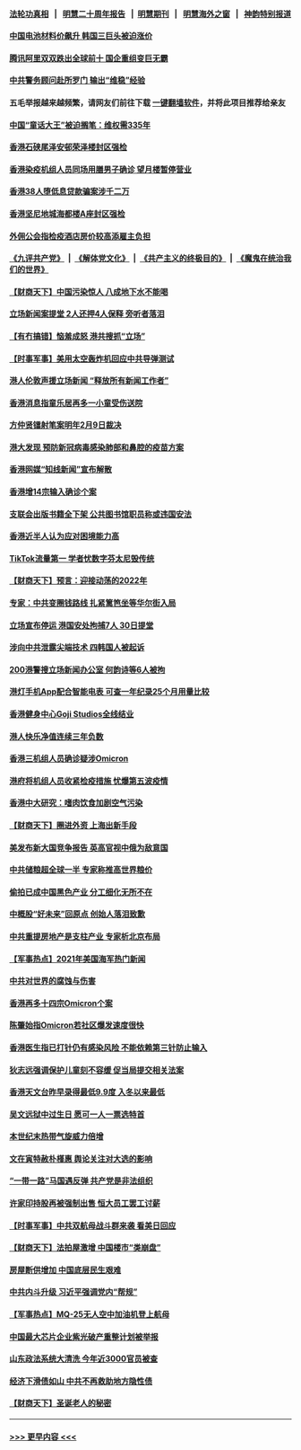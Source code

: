 #### [法轮功真相](https://github.com/gfw-breaker/truth/blob/master/README.md?t=0) &nbsp;&nbsp;|&nbsp;&nbsp; [明慧二十周年报告](https://github.com/gfw-breaker/mh-reports/blob/master/README.md?t=0) &nbsp;&nbsp;|&nbsp;&nbsp;[明慧期刊](https://github.com/gfw-breaker/mh-qikan) &nbsp;&nbsp;|&nbsp;&nbsp; [明慧海外之窗](https://github.com/gfw-breaker/mh-news/blob/master/README.md?t=0) &nbsp;&nbsp;|&nbsp;&nbsp; [神韵特别报道](https://github.com/gfw-breaker/mh-news/blob/master/shenyun.md?t=0)
#### [中国电池材料价飙升 韩国三巨头被迫涨价](../pages/nsc415/n13472964.md?t=01010650) 
#### [腾讯阿里双双跌出全球前十 国企重组变巨无霸](../pages/nsc415/n13472929.md?t=01010650) 
#### [中共警务顾问赴所罗门 输出“维稳”经验](../pages/nsc415/n13472863.md?t=01010650) 
#### 五毛举报越来越频繁，请网友们前往下载 [一键翻墙软件](https://github.com/gfw-breaker/ssr-accounts)，并将此项目推荐给亲友
#### [中国“童话大王”被迫搁笔：维权需335年](../pages/nsc415/n13472655.md?t=01010650) 
#### [香港石硖尾泽安邨荣泽楼封区强检](../pages/nsc415/n13470917.md?t=01010650) 
#### [香港染疫机组人员同场用膳男子确诊 望月楼暂停营业](../pages/nsc415/n13470878.md?t=01010650) 
#### [香港38人堕低息贷款骗案涉千二万](../pages/nsc415/n13470854.md?t=01010650) 
#### [香港坚尼地城海都楼A座封区强检](../pages/nsc415/n13470857.md?t=01010650) 
#### [外佣公会指检疫酒店房价较高添雇主负担](../pages/nsc415/n13470850.md?t=01010650) 
#### [《九评共产党》](https://github.com/begood0513/9ping.md/blob/master/README.md) &nbsp;|&nbsp; [《解体党文化》](../../../../jtdwh.md/blob/master/README.md)  &nbsp;|&nbsp; [《共产主义的终极目的》](../../../../gczydzjmd.md/blob/master/README.md) &nbsp;|&nbsp; [《魔鬼在统治我们的世界》](../../../../mgztzwmdsj.md/blob/master/README.md) 
#### [【财商天下】中国污染惊人 八成地下水不能喝](../pages/nsc415/n13470147.md?t=01010650) 
#### [立场新闻案提堂 2人还押4人保释 旁听者落泪](../pages/nsc415/n13470268.md?t=01010650) 
#### [【有冇搞错】恼羞成怒 港共搜抓“立场”](../pages/nsc415/n13467507.md?t=01010650) 
#### [【时事军事】美用太空轰炸机回应中共导弹测试](../pages/nsc415/n13468438.md?t=01010650) 
#### [港人伦敦声援立场新闻 “释放所有新闻工作者”](../pages/nsc415/n13467874.md?t=01010650) 
#### [香港消息指童乐居再多一小童受伤送院](../pages/nsc415/n13467908.md?t=01010650) 
#### [方仲贤镭射笔案明年2月9日裁决](../pages/nsc415/n13467913.md?t=01010650) 
#### [港大发现 预防新冠病毒感染肺部和鼻腔的疫苗方案](../pages/nsc415/n13467876.md?t=01010650) 
#### [香港网媒“知线新闻”宣布解散](../pages/nsc415/n13467879.md?t=01010650) 
#### [香港增14宗输入确诊个案](../pages/nsc415/n13467848.md?t=01010650) 
#### [支联会出版书籍全下架 公共图书馆职员称或违国安法](../pages/nsc415/n13467830.md?t=01010650) 
#### [香港近半人认为应对困境能力高](../pages/nsc415/n13467810.md?t=01010650) 
#### [TikTok流量第一 学者忧数字芬太尼毁传统](../pages/nsc415/n13467739.md?t=01010650) 
#### [【财商天下】预言：迎接动荡的2022年](../pages/nsc415/n13467453.md?t=01010650) 
#### [专家：中共变圈钱路线 扎紧篱笆坐等华尔街入局](../pages/nsc415/n13467541.md?t=01010650) 
#### [立场宣布停运 港国安处拘捕7人 30日提堂](../pages/nsc415/n13467296.md?t=01010650) 
#### [涉向中共泄露尖端技术 四韩国人被起诉](../pages/nsc415/n13467308.md?t=01010650) 
#### [200港警搜立场新闻办公室 何韵诗等6人被拘](../pages/nsc415/n13465617.md?t=01010650) 
#### [港灯手机App配合智能电表 可查一年纪录25个月用量比较](../pages/nsc415/n13465559.md?t=01010650) 
#### [香港健身中心Goji Studios全线结业](../pages/nsc415/n13465509.md?t=01010650) 
#### [港人快乐净值连续三年负数](../pages/nsc415/n13465514.md?t=01010650) 
#### [香港三机组人员确诊疑涉Omicron](../pages/nsc415/n13465499.md?t=01010650) 
#### [港府将机组人员收紧检疫措施 忧爆第五波疫情](../pages/nsc415/n13465493.md?t=01010650) 
#### [香港中大研究：嗜肉饮食加剧空气污染](../pages/nsc415/n13465484.md?t=01010650) 
#### [【财商天下】圈进外资 上海出新手段](../pages/nsc415/n13465004.md?t=01010650) 
#### [美发布新大国竞争报告 英高官视中俄为敌意国](../pages/nsc415/n13465224.md?t=01010650) 
#### [中共储粮超全球一半 专家称推高世界粮价](../pages/nsc415/n13465182.md?t=01010650) 
#### [偷拍已成中国黑色产业 分工细化无所不在](../pages/nsc415/n13464903.md?t=01010650) 
#### [中概股“好未来”回原点 创始人落泪致歉](../pages/nsc415/n13464863.md?t=01010650) 
#### [中共重提房地产是支柱产业 专家析北京布局](../pages/nsc415/n13464812.md?t=01010650) 
#### [【军事热点】2021年美国海军热门新闻](../pages/nsc415/n13463108.md?t=01010650) 
#### [中共对世界的腐蚀与伤害](../pages/nsc415/n13463833.md?t=01010650) 
#### [香港再多十四宗Omicron个案](../pages/nsc415/n13463383.md?t=01010650) 
#### [陈肇始指Omicron若社区爆发速度很快](../pages/nsc415/n13463384.md?t=01010650) 
#### [香港医生指已打针仍有感染风险 不能依赖第三针防止输入](../pages/nsc415/n13463369.md?t=01010650) 
#### [狄志远强调保护儿童刻不容缓 促当局提交相关法案](../pages/nsc415/n13463363.md?t=01010650) 
#### [香港天文台昨早录得最低9.9度 入冬以来最低](../pages/nsc415/n13463360.md?t=01010650) 
#### [吴文远狱中过生日 愿可一人一票选特首](../pages/nsc415/n13463355.md?t=01010650) 
#### [本世纪末热带气旋威力倍增](../pages/nsc415/n13463340.md?t=01010650) 
#### [文在寅特赦朴槿惠 舆论关注对大选的影响](../pages/nsc415/n13461595.md?t=01010650) 
#### [“一带一路”马国遇反弹 共产党是非法组织](../pages/nsc415/n13461514.md?t=01010650) 
#### [许家印持股再被强制出售 恒大员工罢工讨薪](../pages/nsc415/n13461373.md?t=01010650) 
#### [【时事军事】中共双航母战斗群来袭 看美日回应](../pages/nsc415/n13459510.md?t=01010650) 
#### [【财商天下】法拍屋激增 中国楼市“类崩盘”](../pages/nsc415/n13459502.md?t=01010650) 
#### [房屋断供增加 中国底层民生艰难](../pages/nsc415/n13459475.md?t=01010650) 
#### [中共内斗升级 习近平强调党内“帮规”](../pages/nsc415/n13459430.md?t=01010650) 
#### [【军事热点】MQ-25无人空中加油机登上航母](../pages/nsc415/n13458471.md?t=01010650) 
#### [中国最大芯片企业紫光破产重整计划被举报](../pages/nsc415/n13458835.md?t=01010650) 
#### [山东政法系统大清洗 今年近3000官员被查](../pages/nsc415/n13458775.md?t=01010650) 
#### [经济下滑债如山 中共不再救助地方隐性债](../pages/nsc415/n13458651.md?t=01010650) 
#### [【财商天下】圣诞老人的秘密](../pages/nsc415/n13458114.md?t=01010650) 

----
#### [ >>> 更早内容 <<< ](../indexes/nsc415-earlier.md)
